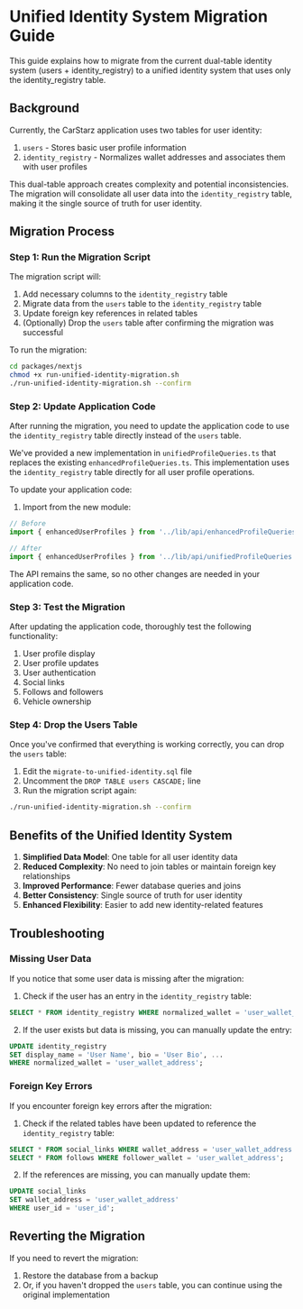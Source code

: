 # Unified Identity System Migration Guide

This guide explains how to migrate from the current dual-table identity system (users + identity_registry) to a unified identity system that uses only the identity_registry table.

## Background

Currently, the CarStarz application uses two tables for user identity:

1. `users` - Stores basic user profile information
2. `identity_registry` - Normalizes wallet addresses and associates them with user profiles

This dual-table approach creates complexity and potential inconsistencies. The migration will consolidate all user data into the `identity_registry` table, making it the single source of truth for user identity.

## Migration Process

### Step 1: Run the Migration Script

The migration script will:

1. Add necessary columns to the `identity_registry` table
2. Migrate data from the `users` table to the `identity_registry` table
3. Update foreign key references in related tables
4. (Optionally) Drop the `users` table after confirming the migration was successful

To run the migration:

```bash
cd packages/nextjs
chmod +x run-unified-identity-migration.sh
./run-unified-identity-migration.sh --confirm
```

### Step 2: Update Application Code

After running the migration, you need to update the application code to use the `identity_registry` table directly instead of the `users` table.

We've provided a new implementation in `unifiedProfileQueries.ts` that replaces the existing `enhancedProfileQueries.ts`. This implementation uses the `identity_registry` table directly for all user profile operations.

To update your application code:

1. Import from the new module:

```typescript
// Before
import { enhancedUserProfiles } from '../lib/api/enhancedProfileQueries';

// After
import { enhancedUserProfiles } from '../lib/api/unifiedProfileQueries';
```

The API remains the same, so no other changes are needed in your application code.

### Step 3: Test the Migration

After updating the application code, thoroughly test the following functionality:

1. User profile display
2. User profile updates
3. User authentication
4. Social links
5. Follows and followers
6. Vehicle ownership

### Step 4: Drop the Users Table

Once you've confirmed that everything is working correctly, you can drop the `users` table:

1. Edit the `migrate-to-unified-identity.sql` file
2. Uncomment the `DROP TABLE users CASCADE;` line
3. Run the migration script again:

```bash
./run-unified-identity-migration.sh --confirm
```

## Benefits of the Unified Identity System

1. **Simplified Data Model**: One table for all user identity data
2. **Reduced Complexity**: No need to join tables or maintain foreign key relationships
3. **Improved Performance**: Fewer database queries and joins
4. **Better Consistency**: Single source of truth for user identity
5. **Enhanced Flexibility**: Easier to add new identity-related features

## Troubleshooting

### Missing User Data

If you notice that some user data is missing after the migration:

1. Check if the user has an entry in the `identity_registry` table:

```sql
SELECT * FROM identity_registry WHERE normalized_wallet = 'user_wallet_address';
```

2. If the user exists but data is missing, you can manually update the entry:

```sql
UPDATE identity_registry
SET display_name = 'User Name', bio = 'User Bio', ...
WHERE normalized_wallet = 'user_wallet_address';
```

### Foreign Key Errors

If you encounter foreign key errors after the migration:

1. Check if the related tables have been updated to reference the `identity_registry` table:

```sql
SELECT * FROM social_links WHERE wallet_address = 'user_wallet_address';
SELECT * FROM follows WHERE follower_wallet = 'user_wallet_address';
```

2. If the references are missing, you can manually update them:

```sql
UPDATE social_links
SET wallet_address = 'user_wallet_address'
WHERE user_id = 'user_id';
```

## Reverting the Migration

If you need to revert the migration:

1. Restore the database from a backup
2. Or, if you haven't dropped the `users` table, you can continue using the original implementation